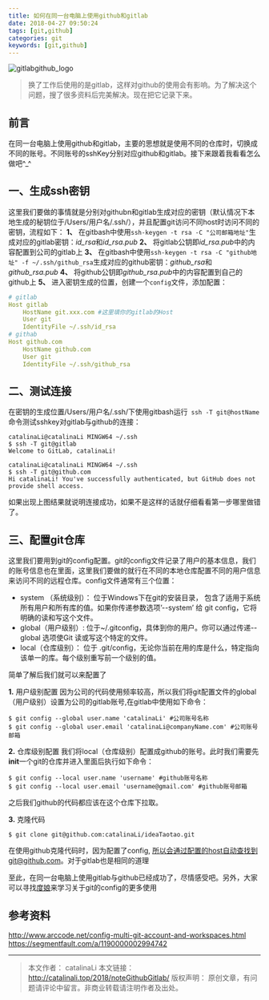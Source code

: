 ```yaml
---
title: 如何在同一台电脑上使用github和gitlab
date: 2018-04-27 09:50:24
tags: [git,github]
categories: git
keywords: [git,github]
---
```

![gitlabgithub_logo](http://ou3np1yz4.bkt.clouddn.com/gitlabgithub_logo.jpg)
> 换了工作后使用的是gitlab，这样对github的使用会有影响。为了解决这个问题，搜了很多资料后完美解决。现在把它记录下来。

<!--more-->

## 前言
在同一台电脑上使用github和gitlab，主要的思想就是使用不同的仓库时，切换成不同的账号。不同账号的sshKey分别对应github和gitlab。接下来跟着我看看怎么做吧^_^

## 一、生成ssh密钥

这里我们要做的事情就是分别对githubn和gitlab生成对应的密钥（默认情况下本地生成的秘钥位于/Users/用户名/.ssh/），并且配置git访问不同host时访问不同的密钥，流程如下：
**1、** 在gitbash中使用`ssh-keygen -t rsa -C "公司邮箱地址"`生成对应的gitlab密钥：*id_rsa*和*id_rsa.pub*
**2、** 将gitlab公钥即*id_rsa.pub*中的内容配置到公司的gitlab上
**3、** 在gitbash中使用`ssh-keygen -t rsa -C "github地址" -f ~/.ssh/github_rsa`生成对应的github密钥：*github_rsa*和*github_rsa.pub*
**4、** 将github公钥即*github_rsa.pub*中的内容配置到自己的github上
**5、** 进入密钥生成的位置，创建一个`config`文件，添加配置：

``` yml
# gitlab
Host gitlab
	HostName git.xxx.com #这里填你的gitlab的Host
	User git
	IdentityFile ~/.ssh/id_rsa
# githab
Host github.com
	HostName github.com
	User git
	IdentityFile ~/.ssh/github_rsa

```

## 二、测试连接

在密钥的生成位置/Users/用户名/.ssh/下使用gitbash运行` ssh -T git@hostName`命令测试sshkey对gitlab与github的连接：

``` linux
catalinaLi@catalinaLi MINGW64 ~/.ssh
$ ssh -T git@gitlab
Welcome to GitLab, catalinaLi!

catalinaLi@catalinaLi MINGW64 ~/.ssh
$ ssh -T git@github.com
Hi catalinaLi! You've successfully authenticated, but GitHub does not provide shell access.
```

如果出现上图结果就说明连接成功，如果不是这样的话就仔细看看第一步哪里做错了。

## 三、配置git仓库

这里我们要用到git的config配置。git的config文件记录了用户的基本信息，我们的账号信息也在里面，这里我们要做的就行在不同的本地仓库配置不同的用户信息来访问不同的远程仓库。config文件通常有三个位置：

- system （系统级别）：
    位于Windows下在git的安装目录， 包含了适用于系统所有用户和所有库的值。如果你传递参数选项’--system’ 给 git config，它将明确的读和写这个文件。 
- global（用户级别）: 
    位于~/.gitconfig，具体到你的用户。你可以通过传递--global 选项使Git 读或写这个特定的文件。
- local（仓库级别）：
    位于 .git/config，无论你当前在用的库是什么，特定指向该单一的库。每个级别重写前一个级别的值。

简单了解后我们就可以来配置了

**1.** 用户级别配置
因为公司的代码使用频率较高，所以我们将git配置文件的global（用户级别）设置为公司的gitlab账号,在gitlab中使用如下命令：

``` linux
$ git config --global user.name 'catalinaLi' #公司账号名称
$ git config --global user.email 'catalinaLi@companyName.com' #公司账号邮箱
```

**2.** 仓库级别配置
我们将local（仓库级别）配置成github的账号。此时我们需要先**init**一个git的仓库并进入里面后执行如下命令：

``` linux
$ git config --local user.name 'username' #github账号名称
$ git config --local user.email 'username@gmail.com' #github账号邮箱
```

之后我们github的代码都应该在这个仓库下拉取。

**3.** 克隆代码

```
$ git clone git@github.com:catalinaLi/ideaTaotao.git
```

在使用github克隆代码时，因为配置了config, 所以会通过配置的host自动查找到git@github.com。对于gitlab也是相同的道理

至此，在同一台电脑上使用gitlab与github已经成功了，尽情感受吧。另外，大家可以寻找[度娘](https://www.baidu.com/s?ie=utf-8&f=8&rsv_bp=1&tn=baidu&wd=git%20config&oq=git%25E5%259B%25BE%25E7%2589%2587&rsv_pq=8af24b1f00001879&rsv_t=f935uktxm1WFti3L2TeFRHq8XdFpo%2B3%2FcGp%2F14sVbaYetcqU4uCbhZ5DCCQ&rqlang=cn&rsv_enter=1&inputT=1397&rsv_sug3=14&rsv_sug1=18&rsv_sug7=100&bs=git%E5%9B%BE%E7%89%87)来学习关于git的config的更多使用

## 参考资料

http://www.arccode.net/config-multi-git-account-and-workspaces.html
https://segmentfault.com/a/1190000002994742

---
>本文作者： catalinaLi
本文链接： http://catalinali.top/2018/noteGithubGitlab/
版权声明： 原创文章，有问题请评论中留言。非商业转载请注明作者及出处。